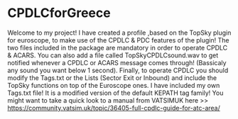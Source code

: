 # CPDLCforGreece

Welcome to my project!
I have created a profile ,based on the TopSky plugin for euroscope, to make use of the CPDLC & PDC features of the plugin!
The two files included in the package are mandatory in order to operate CPDLC & ACARS.
You can also add a file called TopSkyCPDLCsound.wav to get notified whenever a CPDLC or ACARS message comes through! (Bassicaly any sound you want below 1 second).
Finally, to operate CPDLC you should modify the Tags.txt or the Lists (Sector Exit or Inbound) and include the TopSky functions on top of the Euroscope ones.
I have included my own Tags.txt file! It is a modified version of the default KEPATH tag family!
You might want to take a quick look to a manual from VATSIMUK here >> https://community.vatsim.uk/topic/36405-full-cpdlc-guide-for-atc-area/ 
